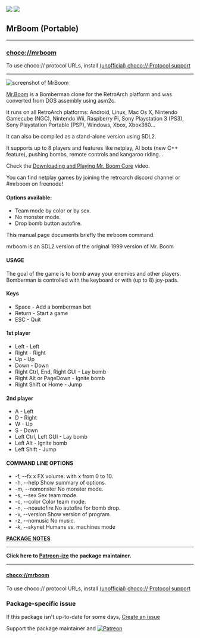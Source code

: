 [![](https://img.shields.io/chocolatey/v/mrboom?color=green&label=mrboom)](https://chocolatey.org/packages/mrboom) [![](https://img.shields.io/chocolatey/dt/mrboom)](https://chocolatey.org/packages/mrboom)

## MrBoom (Portable)

---

### [choco://mrboom](choco://mrboom)
To use choco:// protocol URLs, install [(unofficial) choco:// Protocol support ](https://chocolatey.org/packages/choco-protocol-support)

---

![screenshot of MrBoom](https://cdn.staticaly.com/gh/bcurran3/ChocolateyPackages/master/mrboom/mrboom_screenshot.gif)
	
[Mr.Boom](http://mrboom.mumblecore.org) is a Bomberman clone for the RetroArch platform and was converted from DOS assembly using asm2c.

It runs on all RetroArch platforms: Android, Linux, Mac Os X, Nintendo Gamecube (NGC), Nintendo Wii, Raspberry Pi, Sony Playstation 3 (PS3), Sony Playstation Portable (PSP), Windows, Xbox, Xbox360...

It can also be compiled as a stand-alone version using SDL2.

It supports up to 8 players and features like netplay, AI bots (new C++ feature), pushing bombs, remote controls and kangaroo riding...

Check the [Downloading and Playing Mr. Boom Core](https://www.youtube.com/watch?v=_0rw36mA9mM&feature=youtu.be) video.

You can find netplay games by joining the retroarch discord channel or #mrboom on freenode!

#### Options available:

* Team mode by color or by sex.
* No monster mode.
* Drop bomb button autofire.
	
This manual page documents briefly the mrboom command.

mrboom is an SDL2 version of the original 1999 version of Mr. Boom

#### USAGE
The  goal of the game is to bomb away your enemies and other players.  Bomberman is controlled with the keyboard or with (up to 8) joy-pads.

#### Keys   
* Space - Add a bomberman bot
* Return - Start a game
* ESC - Quit

#### 1st player
* Left - Left
* Right - Right
* Up - Up
* Down - Down
* Right Ctrl, End, Right GUI - Lay bomb
* Right Alt or PageDown - Ignite bomb
* Right Shift or Home - Jump

#### 2nd player
* A - Left
* D - Right
* W - Up
* S - Down
* Left Ctrl, Left GUI - Lay bomb
* Left Alt - Ignite bomb
* Left Shift - Jump


#### COMMAND LINE OPTIONS
* -f, --fx x FX volume: with x from 0 to 10.
* -h, --help Show summary of options.
* -m, --nomonster No monster mode.
* -s, --sex Sex team mode.
* -c, --color Color team mode.
* -n, --noautofire No autofire for bomb drop.
* -v, --version Show version of program.
* -z, --nomusic No music.
* -k, --skynet Humans vs. machines mode

**[PACKAGE NOTES](https://github.com/bcurran3/ChocolateyPackages/blob/master/mrboom/readme.md)**
  

---

**Click here to [Patreon-ize](https://www.patreon.com/bcurran3) the package maintainer.**

---

#### [choco://mrboom](choco://mrboom)
To use choco:// protocol URLs, install [(unofficial) choco:// Protocol support ](https://chocolatey.org/packages/choco-protocol-support)

### Package-specific issue
If this package isn't up-to-date for some days, [Create an issue](https://github.com/tunisiano187/Chocolatey-packages/issues/new/choose)

Support the package maintainer and [![Patreon](https://cdn.jsdelivr.net/gh/tunisiano187/Chocolatey-packages@d15c4e19c709e7148588d4523ffc6dd3cd3c7e5e/icons/patreon.png)](https://www.patreon.com/tunisiano)

